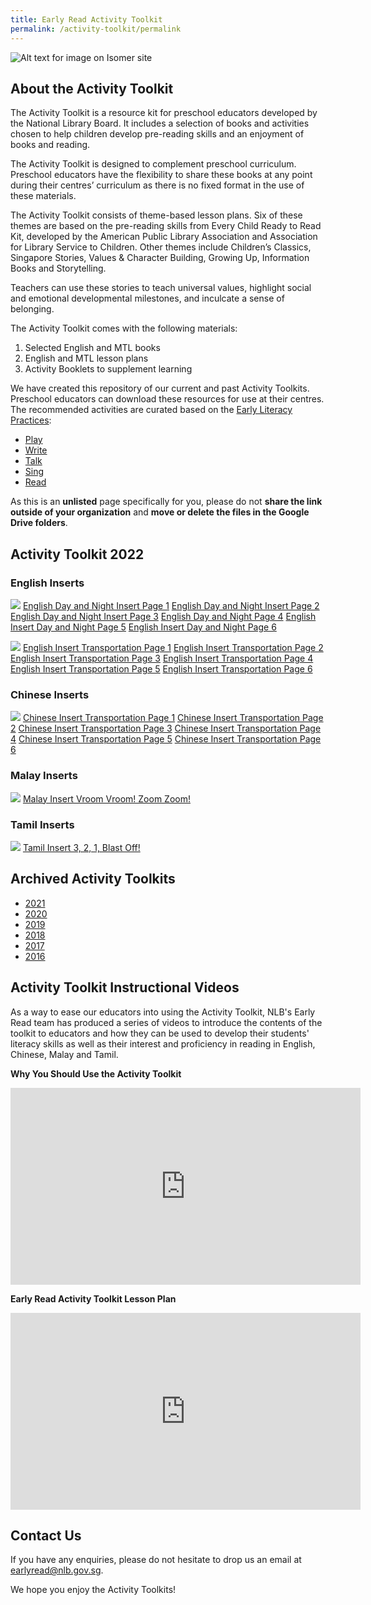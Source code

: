 ```yaml
---
title: Early Read Activity Toolkit
permalink: /activity-toolkit/permalink
---
```

![Alt text for image on Isomer site](/images/activity-toolkit-thumbnails/Activity%20Toolkit%20Thumbnail.png)

## About the Activity Toolkit

The Activity Toolkit is a resource kit for preschool educators developed by the National Library Board. It includes a selection of books and activities chosen to help children develop pre-reading skills and an enjoyment of books and reading. 

The Activity Toolkit is designed to complement preschool curriculum. Preschool educators have the flexibility to share these books at any point during their centres’ curriculum as there is no fixed format in the use of these materials.

The Activity Toolkit consists of theme-based lesson plans. Six of these themes are based on the pre-reading skills from Every Child Ready to Read Kit, developed by the American Public Library Association and Association for Library Service to Children. Other themes include Children’s Classics, Singapore Stories, Values & Character Building, Growing Up, Information Books and Storytelling. 

Teachers can use these stories to teach universal values, highlight social and emotional developmental milestones, and inculcate a sense of belonging.

The Activity Toolkit comes with the following materials:
1.	Selected English and MTL books
2.	English and MTL lesson plans 
3.	Activity Booklets to supplement learning

We have created this repository of our current and past Activity Toolkits. Preschool educators can download these resources for use at their centres.  The recommended activities are curated based on the  [Early Literacy Practices](https://childrenandteens.nlb.gov.sg/diy-resources/preschool/preschool-main):
* [Play](https://childrenandteens.nlb.gov.sg/earlylit-play)
* [Write](https://childrenandteens.nlb.gov.sg/earlylit-write)
* [Talk](https://childrenandteens.nlb.gov.sg/earlylit-talk)
* [Sing](https://childrenandteens.nlb.gov.sg/earlylit-sing)
* [Read](https://childrenandteens.nlb.gov.sg/earlylit-read)

As this is an **unlisted** page specifically for you, please do not **share the link outside of your organization** and **move or delete the files in the Google Drive folders**. 

##    Activity Toolkit 2022

### English Inserts 

![](/images/activity-toolkit-thumbnails/English%20DN.png)
[English Day and Night Insert Page 1](/files/Activitytoolkit/DN%20Page%201.pdf)
[English Day and Night Insert Page 2](/files/Activitytoolkit/DN%20Page%202.pdf)
[English Day and Night Insert Page 3](/files/Activitytoolkit/DN%20Page%203.pdf)
[English Day and Night Page 4](/files/Activitytoolkit/DN%20Page%204.pdf)
[English Insert Day and Night Page 5](/files/Activitytoolkit/DN%20Page%205.pdf)
[English Insert Day and Night Page 6](/files/Activitytoolkit/DN%20Page%206.pdf)

![](/images/activity-toolkit-thumbnails/English%20Transportation.png)
[English Insert Transportation Page 1](/files/Activitytoolkit/Trp%20Page%201.pdf)
[English Insert Transportation Page 2](/files/Activitytoolkit/Trp%20Page%202.pdf)
[English Insert Transportation Page 3](/files/Activitytoolkit/Trp%20Page%203.pdf)
[English Insert Transportation Page 4](/files/Activitytoolkit/Trp%20Page%204.pdf)
[English Insert Transportation Page 5](/files/Activitytoolkit/Trp%20Page%205.pdf)
[English Insert Transportation Page 6](/files/Activitytoolkit/Trp%20Page%206.pdf)

### Chinese Inserts

![](/images/activity-toolkit-thumbnails/Chinese%20Transportation.png)
[Chinese Insert Transportation Page 1](/files/Activitytoolkit/CHI%20Pg%201.pdf)
[Chinese Insert Transportation Page 2](/files/Activitytoolkit/CHI%20Pg%202.pdf)
[Chinese Insert Transportation Page 3](/files/Activitytoolkit/CHI%20Pg%203.pdf)
[Chinese Insert Transportation Page 4](/files/Activitytoolkit/CHI%20Pg%204.pdf)
[Chinese Insert Transportation Page 5](/files/Activitytoolkit/CHI%20Pg%205.pdf)
[Chinese Insert Transportation Page 6](/files/Activitytoolkit/CHI%20Pg%206.pdf)

### Malay Inserts
![](/images/activity-toolkit-thumbnails/Malay%20Vroom%20Vroom%20Zoom%20Zoom.png)
[Malay Insert Vroom Vroom! Zoom Zoom!](https://drive.google.com/drive/folders/1TNETmaobJCuB8tmdGY4y1Xj5CFp48c80?usp=sharing)

### Tamil Inserts
![](/images/activity-toolkit-thumbnails/Tamil%20Blast%20Off.png)
[Tamil Insert 3, 2, 1, Blast Off!](https://drive.google.com/drive/folders/1T0wH9liX7QFv5oRdu0d2Qv0WwQpCArNS?usp=sharing)


## Archived Activity Toolkits

* [2021](https://drive.google.com/drive/folders/1sed8i-M3rWde95OE-LouU18NbFkR9ST6?usp=sharing)
* [2020](https://drive.google.com/drive/folders/1m1NLWN7fcd09ClX5mMKRdh35iw44dHn5?usp=sharing)
* [2019](https://drive.google.com/drive/folders/1O3raqbrrQGhwPf5bog3omRCHG6hUAt9M?usp=sharing)
* [2018](https://drive.google.com/drive/folders/1FIVaxK1siyLMZjHbQ8dA9jzOUsuqnaOY?usp=sharing)
* [2017](https://drive.google.com/drive/folders/1RCY54rDwkH-e5EtcKZFsoijbPK_fDmDn?usp=sharing)
* [2016](https://drive.google.com/drive/folders/19puD-lILPJy3ILnI_WYNyeXCvMTrgKzs?usp=sharing)

## Activity Toolkit Instructional Videos

As a way to ease our educators into using the Activity Toolkit, NLB's Early Read team has produced a series of videos to introduce the contents of the toolkit to educators and how they can be used to develop their students' literacy skills as well as their interest and proficiency in reading in English, Chinese, Malay and Tamil. 

**Why You Should Use the Activity Toolkit**


<iframe width="560" height="315" src="https://www.youtube.com/embed/PykFtd8rIws" title="YouTube video player" frameborder="0" allow="accelerometer; autoplay; clipboard-write; encrypted-media; gyroscope; picture-in-picture" allowfullscreen></iframe>


**Early Read Activity Toolkit Lesson Plan**


<iframe width="560" height="315" src="https://www.youtube.com/embed/UN_8Lc_w5fU" title="YouTube video player" frameborder="0" allow="accelerometer; autoplay; clipboard-write; encrypted-media; gyroscope; picture-in-picture" allowfullscreen></iframe>


## Contact Us
If you have any enquiries, please do not hesitate to drop us an email at earlyread@nlb.gov.sg. 

We hope you enjoy the Activity Toolkits!